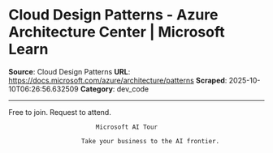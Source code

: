 # Cloud Design Patterns - Azure Architecture Center | Microsoft Learn

**Source**: Cloud Design Patterns
**URL**: https://docs.microsoft.com/azure/architecture/patterns
**Scraped**: 2025-10-10T06:26:56.632509
**Category**: dev_code

---

Free to join. Request to attend.
						
							Microsoft AI Tour
						
						Take your business to the AI frontier.
